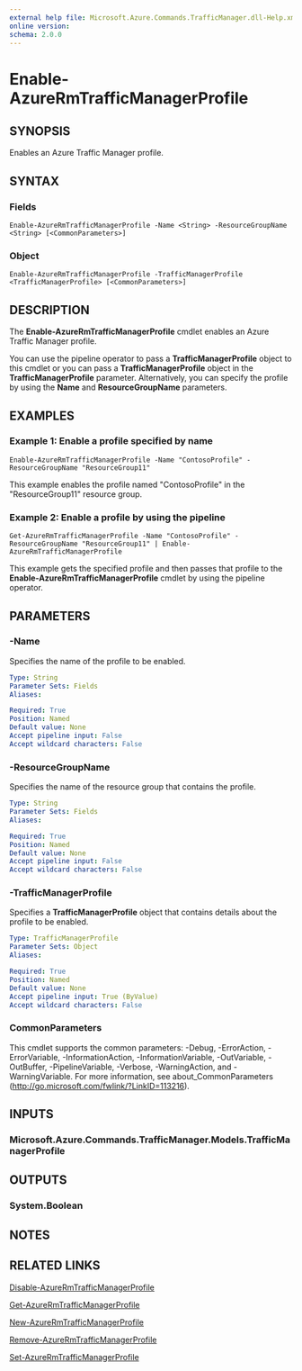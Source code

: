 ```yaml
---
external help file: Microsoft.Azure.Commands.TrafficManager.dll-Help.xml
online version:
schema: 2.0.0
---
```


# Enable-AzureRmTrafficManagerProfile

## SYNOPSIS
Enables an Azure Traffic Manager profile.

## SYNTAX

### Fields
```
Enable-AzureRmTrafficManagerProfile -Name <String> -ResourceGroupName <String> [<CommonParameters>]
```

### Object
```
Enable-AzureRmTrafficManagerProfile -TrafficManagerProfile <TrafficManagerProfile> [<CommonParameters>]
```

## DESCRIPTION
The **Enable-AzureRmTrafficManagerProfile** cmdlet enables an Azure Traffic Manager profile.

You can use the pipeline operator to pass a **TrafficManagerProfile** object to this cmdlet or you can pass a **TrafficManagerProfile** object in the **TrafficManagerProfile** parameter.
Alternatively, you can specify the profile by using the **Name** and **ResourceGroupName** parameters.

## EXAMPLES

### Example 1: Enable a profile specified by name
```
Enable-AzureRmTrafficManagerProfile -Name "ContosoProfile" -ResourceGroupName "ResourceGroup11"
```

This example enables the profile named "ContosoProfile" in the "ResourceGroup11" resource group.

### Example 2: Enable a profile by using the pipeline
```
Get-AzureRmTrafficManagerProfile -Name "ContosoProfile" -ResourceGroupName "ResourceGroup11" | Enable-AzureRmTrafficManagerProfile
```

This example gets the specified profile and then passes that profile to the **Enable-AzureRmTrafficManagerProfile** cmdlet by using the pipeline operator.

## PARAMETERS

### -Name
Specifies the name of the profile to be enabled.

```yaml
Type: String
Parameter Sets: Fields
Aliases:

Required: True
Position: Named
Default value: None
Accept pipeline input: False
Accept wildcard characters: False
```

### -ResourceGroupName
Specifies the name of the resource group that contains the profile.

```yaml
Type: String
Parameter Sets: Fields
Aliases:

Required: True
Position: Named
Default value: None
Accept pipeline input: False
Accept wildcard characters: False
```

### -TrafficManagerProfile
Specifies a **TrafficManagerProfile** object that contains details about the profile to be enabled.

```yaml
Type: TrafficManagerProfile
Parameter Sets: Object
Aliases:

Required: True
Position: Named
Default value: None
Accept pipeline input: True (ByValue)
Accept wildcard characters: False
```

### CommonParameters
This cmdlet supports the common parameters: -Debug, -ErrorAction, -ErrorVariable, -InformationAction, -InformationVariable, -OutVariable, -OutBuffer, -PipelineVariable, -Verbose, -WarningAction, and -WarningVariable. For more information, see about_CommonParameters (http://go.microsoft.com/fwlink/?LinkID=113216).

## INPUTS

### Microsoft.Azure.Commands.TrafficManager.Models.TrafficManagerProfile

## OUTPUTS

### System.Boolean

## NOTES

## RELATED LINKS

[Disable-AzureRmTrafficManagerProfile](./Disable-AzureRmTrafficManagerProfile.md)

[Get-AzureRmTrafficManagerProfile](./Get-AzureRmTrafficManagerProfile.md)

[New-AzureRmTrafficManagerProfile](./New-AzureRmTrafficManagerProfile.md)

[Remove-AzureRmTrafficManagerProfile](./Remove-AzureRmTrafficManagerProfile.md)

[Set-AzureRmTrafficManagerProfile](./Set-AzureRmTrafficManagerProfile.md)
